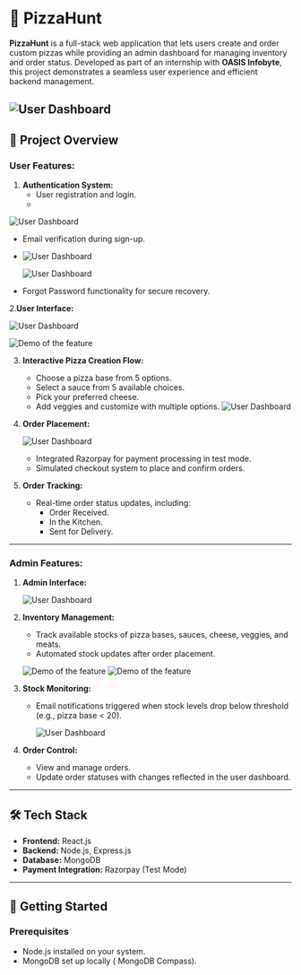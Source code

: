 # 🍕 PizzaHunt

**PizzaHunt** is a full-stack web application that lets users create and order custom pizzas while providing an admin dashboard for managing inventory and order status. Developed as part of an internship with **OASIS Infobyte**, this project demonstrates a seamless user experience and efficient backend management.

![User Dashboard](image/pp.png "Logo")
---

## 🎯 Project Overview

### User Features:
1. **Authentication System:**
   - User registration and login.
   - 
 ![User Dashboard](image/register.png "Registration page")

   - Email verification during sign-up.
   - 
      ![User Dashboard](image/otp.png "Otp")
     
       ![User Dashboard](image/otpemail.png " Mail ")
   - Forgot Password functionality for secure recovery.
     
2.**User Interface:**

   ![User Dashboard](image/user.png "User Dashboard")
   
![Demo of the feature](image/vedio1.gif)



3. **Interactive Pizza Creation Flow:**
   - Choose a pizza base from 5 options.
   - Select a sauce from 5 available choices.
   - Pick your preferred cheese.
   - Add veggies and customize with multiple options.
   ![User Dashboard](image/custom.png "Custom Dashboard")

4. **Order Placement:**

      ![User Dashboard](image/Payment.png "Razorpay Dashboard")
   - Integrated Razorpay for payment processing in test mode.
   - Simulated checkout system to place and confirm orders.

5. **Order Tracking:**
   - Real-time order status updates, including:
     - Order Received.
     - In the Kitchen.
     - Sent for Delivery.

---

### Admin Features:

1. **Admin Interface:**
   
     ![User Dashboard](image/admin.png "User Dashboard")
2. **Inventory Management:**
   - Track available stocks of pizza bases, sauces, cheese, veggies, and meats.
   - Automated stock updates after order placement.
   

   ![Demo of the feature](image/vedio2.gif)
   ![Demo of the feature](image/vedio3.gif)


3. **Stock Monitoring:**
   - Email notifications triggered when stock levels drop below threshold (e.g., pizza base < 20).
     
        ![User Dashboard](image/alert.png "alert mail")

4. **Order Control:**
   - View and manage orders.
   - Update order statuses with changes reflected in the user dashboard.

---

## 🛠️ Tech Stack

- **Frontend:** React.js
- **Backend:** Node.js, Express.js
- **Database:** MongoDB
- **Payment Integration:** Razorpay (Test Mode)

---

## 🚀 Getting Started

### Prerequisites
- Node.js installed on your system.
- MongoDB set up locally ( MongoDB Compass).



